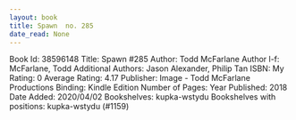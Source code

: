 ```yaml
---
layout: book
title: Spawn  no. 285
date_read: None
---
```


Book Id: 38596148
Title: Spawn #285
Author: Todd McFarlane
Author l-f: McFarlane, Todd
Additional Authors: Jason Alexander, Philip Tan
ISBN: 
My Rating: 0
Average Rating: 4.17
Publisher: Image - Todd McFarlane Productions
Binding: Kindle Edition
Number of Pages: 
Year Published: 2018
Date Added: 2020/04/02
Bookshelves: kupka-wstydu
Bookshelves with positions: kupka-wstydu (#1159)

